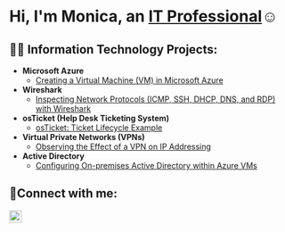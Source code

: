 <h1>Hi, I'm Monica, an <a href="https://linkedin.com/in/monica-muller">IT Professional</a>☺</h1>

<h2>👨‍💻 Information Technology Projects:</h2>

- <b>Microsoft Azure</b>
  - [Creating a Virtual Machine (VM) in Microsoft Azure](https://github.com/joshmadakorcc/configure-ad***)
- <b>Wireshark</b>
  - [Inspecting Network Protocols (ICMP, SSH, DHCP, DNS, and RDP) with Wireshark](https://github.com/joshmadakorcc/configure-ad***)
- <b>osTicket (Help Desk Ticketing System)</b>
  - [osTicket: Ticket Lifecycle Example](https://github.com/joshmadakorcc/ticket-lifecycle***)
- <b>Virtual Private Networks (VPNs)</b>
  - [Observing the Effect of a VPN on IP Addressing](https://github.com/joshmadakorcc/ticket-lifecycle***)
- <b>Active Directory</b>
  - [Configuring On-premises Active Directory within Azure VMs](https://github.com/joshmadakorcc/ticket-lifecycle***)

<h2>🤳Connect with me:</h2>

[<img align="left" alt="Josh | LinkedIn" width="22px" src="https://cdn.jsdelivr.net/npm/simple-icons@v3/icons/linkedin.svg" />][linkedin]

[linkedin]: https://linkedin.com/in/monica-muller

<!--
### Hi there 


**MonicaMuller/MonicaMuller** is a ✨ _special_ ✨ repository because its `README.md` (this file) appears on your GitHub profile. 👋

Here are some ideas to get you started:

- 🔭 I’m currently working on ...
- 🌱 I’m currently learning ...
- 👯 I’m looking to collaborate on ...
- 🤔 I’m looking for help with ...
- 💬 Ask me about ...
- 📫 How to reach me: ...
- 😄 Pronouns: ...
- ⚡ Fun fact: ...
-->
